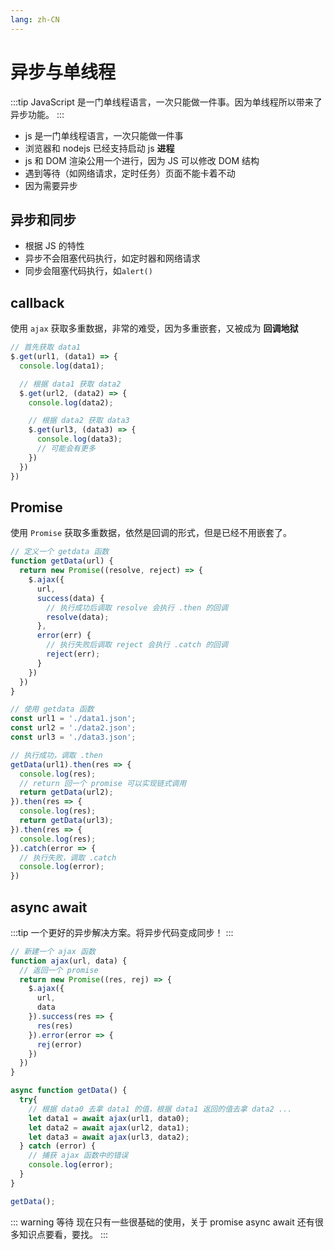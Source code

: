 ```yaml
---
lang: zh-CN
---
```

# 异步与单线程
:::tip
JavaScript 是一门单线程语言，一次只能做一件事。因为单线程所以带来了异步功能。
:::
- js 是一门单线程语言，一次只能做一件事
- 浏览器和 nodejs 已经支持启动 js **进程**
- js 和 DOM 渲染公用一个进行，因为 JS 可以修改 DOM 结构
- 遇到等待（如网络请求，定时任务）页面不能卡着不动
- 因为需要异步

## 异步和同步
- 根据 JS 的特性
- 异步不会阻塞代码执行，如定时器和网络请求
- 同步会阻塞代码执行，如`alert()`

## callback
使用 `ajax` 获取多重数据，非常的难受，因为多重嵌套，又被成为 **回调地狱**
```js
// 首先获取 data1 
$.get(url1, (data1) => {
  console.log(data1);

  // 根据 data1 获取 data2
  $.get(url2, (data2) => {
    console.log(data2);

    // 根据 data2 获取 data3
    $.get(url3, (data3) => {
      console.log(data3);
      // 可能会有更多
    })
  })
})
```

## Promise
使用 `Promise` 获取多重数据，依然是回调的形式，但是已经不用嵌套了。
```js
// 定义一个 getdata 函数
function getData(url) {
  return new Promise((resolve, reject) => {
    $.ajax({
      url,
      success(data) {
        // 执行成功后调取 resolve 会执行 .then 的回调
        resolve(data);
      },
      error(err) {
        // 执行失败后调取 reject 会执行 .catch 的回调
        reject(err);
      }
    })
  })
}

// 使用 getdata 函数
const url1 = './data1.json';
const url2 = './data2.json';
const url3 = './data3.json';

// 执行成功，调取 .then
getData(url1).then(res => {
  console.log(res);
  // return 回一个 promise 可以实现链式调用
  return getData(url2);
}).then(res => {
  console.log(res);
  return getData(url3);
}).then(res => {
  console.log(res);
}).catch(error => {
  // 执行失败，调取 .catch
  console.log(error);
})
```

## async await
:::tip
一个更好的异步解决方案。将异步代码变成同步！
:::

```js
// 新建一个 ajax 函数
function ajax(url, data) {
  // 返回一个 promise
  return new Promise((res, rej) => {
    $.ajax({
      url,
      data
    }).success(res => {
      res(res)
    }).error(error => {
      rej(error)
    })
  })
}

async function getData() {
  try{
    // 根据 data0 去拿 data1 的值，根据 data1 返回的值去拿 data2 ...
    let data1 = await ajax(url1, data0);
    let data2 = await ajax(url2, data1);
    let data3 = await ajax(url3, data2);
  } catch (error) {
    // 捕获 ajax 函数中的错误
    console.log(error);
  }
}

getData();
```

::: warning 等待
现在只有一些很基础的使用，关于 promise async await 还有很多知识点要看，要找。
:::
